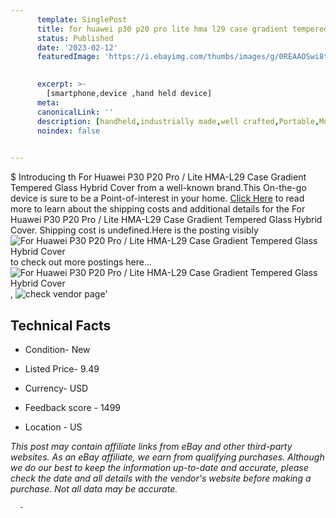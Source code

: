 ```yaml
---
      template: SinglePost
      title: for huawei p30 p20 pro lite hma l29 case gradient tempered glass hybrid cover
      status: Published
      date: '2023-02-12'
      featuredImage: 'https://i.ebayimg.com/thumbs/images/g/0REAAOSwi8thivG8/s-l225.jpg'
       

      excerpt: >-
        [smartphone,device ,hand held device]
      meta:
      canonicalLink: ''
      description: [handheld,industrially made,well crafted,Portable,Mobile,Compact,Convenient,Lightweight,Maneuverable,Man-portable,Miniature,Carriable,Hand-held,Light,Holdable,Transportable,Mobile device,Pocket-sized,On-the-go,Wireless,Cordless,Compact size,Convenient size, smartphone,device ,hand held device]
      noindex: false
      

---
```

$
      Introducing th For Huawei P30 P20 Pro / Lite HMA-L29 Case Gradient  Tempered Glass Hybrid Cover from a well-known brand.This On-the-go device  is sure to be a Point-of-interest in your home. [Click Here](https://www.ebay.com/itm/373876689166?hash=item570cc9890e%3Ag%3A0REAAOSwi8thivG8&mkevt=1&mkcid=1&mkrid=711-53200-19255-0&campid=%253CePNCampaignId%253E&customid=%253CreferenceId%253E&toolid=10049) to read more to learn about the shipping costs and additional details for the For Huawei P30 P20 Pro / Lite HMA-L29 Case Gradient  Tempered Glass Hybrid Cover. Shipping cost is undefined.Here is the posting visibly ![For Huawei P30 P20 Pro / Lite HMA-L29 Case Gradient  Tempered Glass Hybrid Cover](https://i.ebayimg.com/thumbs/images/g/0REAAOSwi8thivG8/s-l225.jpg) to check out more postings here... ![For Huawei P30 P20 Pro / Lite HMA-L29 Case Gradient  Tempered Glass Hybrid Cover](https://i.ebayimg.com/images/g/0REAAOSwi8thivG8/s-l225.jpg), ![check vendor page](https://origin-galleryplus.ebayimg.com/ws/web/373876689166_2_0_1/225x225.jpg,https://origin-galleryplus.ebayimg.com/ws/web/373876689166_3_0_1/225x225.jpg,https://origin-galleryplus.ebayimg.com/ws/web/373876689166_4_0_1/225x225.jpg,https://origin-galleryplus.ebayimg.com/ws/web/373876689166_5_0_1/225x225.jpg,https://origin-galleryplus.ebayimg.com/ws/web/373876689166_6_0_1/225x225.jpg,https://origin-galleryplus.ebayimg.com/ws/web/373876689166_7_0_1/225x225.jpg,https://origin-galleryplus.ebayimg.com/ws/web/373876689166_8_0_1/225x225.jpg,https://origin-galleryplus.ebayimg.com/ws/web/373876689166_9_0_1/225x225.jpg,https://origin-galleryplus.ebayimg.com/ws/web/373876689166_10_0_1/225x225.jpg,https://origin-galleryplus.ebayimg.com/ws/web/373876689166_11_0_1/225x225.jpg)'

      

 ## Technical Facts 



     
      

 - Condition- New 


      

 - Listed Price- 9.49 


      

 - Currency- USD 


      

 - Feedback score - 1499 


      

 - Location - US 


      
      

 *_This post may contain affiliate links from eBay and other third-party websites. As an eBay affiliate, we earn from qualifying purchases. Although we do our best to keep the information up-to-date and accurate, please check the date and all details with the vendor's website before making a purchase. Not all data may be accurate._*




      -
